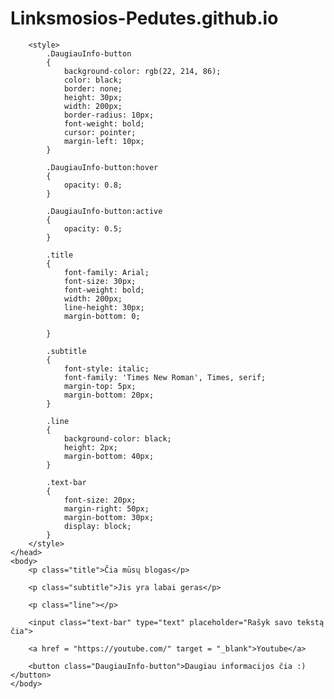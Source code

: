 # Linksmosios-Pedutes.github.io
<html>
    <head>
        <title>Websaitas</title>

        <style>
            .DaugiauInfo-button
            {
                background-color: rgb(22, 214, 86);
                color: black;
                border: none;
                height: 30px;
                width: 200px;
                border-radius: 10px;
                font-weight: bold;
                cursor: pointer;
                margin-left: 10px;
            }
        
            .DaugiauInfo-button:hover
            {
                opacity: 0.8;
            }
        
            .DaugiauInfo-button:active
            {
                opacity: 0.5;
            }
        
            .title
            {
                font-family: Arial;
                font-size: 30px;
                font-weight: bold;
                width: 200px;
                line-height: 30px;
                margin-bottom: 0;
        
            }
        
            .subtitle
            {
                font-style: italic;
                font-family: 'Times New Roman', Times, serif;
                margin-top: 5px;
                margin-bottom: 20px;
            }
        
            .line
            {
                background-color: black;
                height: 2px;
                margin-bottom: 40px;
            }

            .text-bar
            {
                font-size: 20px;
                margin-right: 50px;
                margin-bottom: 30px;
                display: block;
            }
        </style>
    </head>
    <body>
        <p class="title">Čia mūsų blogas</p>

        <p class="subtitle">Jis yra labai geras</p>

        <p class="line"></p>

        <input class="text-bar" type="text" placeholder="Rašyk savo tekstą čia">

        <a href = "https://youtube.com/" target = "_blank">Youtube</a>

        <button class="DaugiauInfo-button">Daugiau informacijos čia :)</button>
    </body>
</html>
